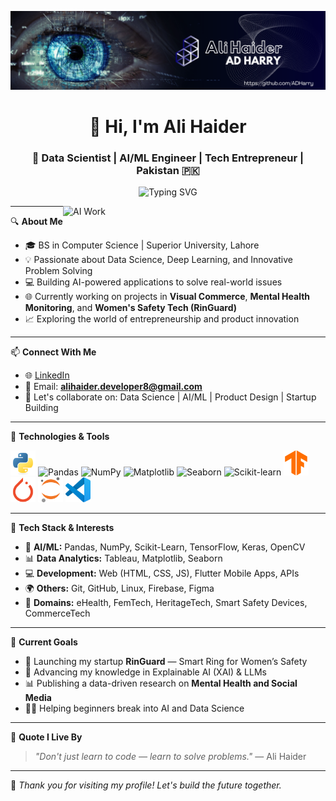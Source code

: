 ![Ali Haider Banner](https://github.com/ADHarry/ADHarry/blob/main/GitHub.jpg)

<h1 align="center">👋 Hi, I'm Ali Haider</h1>
<h3 align="center">🚀 Data Scientist | AI/ML Engineer | Tech Entrepreneur | Pakistan 🇵🇰</h3>

<p align="center">
  <img src="https://readme-typing-svg.herokuapp.com?font=Fira+Code&weight=500&size=20&pause=1000&color=06C6D0&center=true&vCenter=true&width=500&lines=Turning+Data+into+Decisions;AI+Solutions+for+Real+Problems;Building+Tech+that+Empowers+Lives" alt="Typing SVG" />
</p>

<img align="right" alt="AI Work" width="420" src="https://softflow.ca/wp-content/uploads/2023/03/thoughtworks-gif_dribbble.gif"/>

---

🔍 **About Me**

- 🎓 BS in Computer Science | Superior University, Lahore  
- 💡 Passionate about Data Science, Deep Learning, and Innovative Problem Solving  
- 💻 Building AI-powered applications to solve real-world issues  
- 🌐 Currently working on projects in **Visual Commerce**, **Mental Health Monitoring**, and **Women's Safety Tech (RinGuard)**  
- 📈 Exploring the world of entrepreneurship and product innovation  

---

📫 **Connect With Me**

- 🌐 [LinkedIn](https://linkedin.com/in/alihaider008)
- 📧 Email: **alihaider.developer8@gmail.com**
- 💬 Let's collaborate on: Data Science | AI/ML | Product Design | Startup Building

---

🧠 **Technologies & Tools**

<p align="left">
  <!-- Python -->
  <img src="https://raw.githubusercontent.com/devicons/devicon/master/icons/python/python-original.svg" alt="Python" width="40" height="40"/>
  <!-- Pandas -->
  <img src="https://cdn.jsdelivr.net/gh/devicons/devicon/icons/pandas/pandas-original.svg" alt="Pandas" width="40" height="40"/>
  <!-- NumPy -->
  <img src="https://cdn.jsdelivr.net/gh/devicons/devicon/icons/numpy/numpy-original.svg" alt="NumPy" width="40" height="40"/>
  <!-- Matplotlib -->
  <img src="https://matplotlib.org/_static/logo2_compressed.svg" alt="Matplotlib" width="100" height="100"/>
  <!-- Seaborn -->
  <img src="https://seaborn.pydata.org/_static/logo-wide-lightbg.svg" alt="Seaborn" width="100" height="50"/>
  <!-- Scikit-learn -->
  <img src="https://upload.wikimedia.org/wikipedia/commons/0/05/Scikit_learn_logo_small.svg" alt="Scikit-learn" width="50" height="50"/>
  <!-- TensorFlow -->
  <img src="https://raw.githubusercontent.com/devicons/devicon/master/icons/tensorflow/tensorflow-original.svg" alt="TensorFlow" width="40" height="40"/>
  <!-- PyTorch -->
  <img src="https://raw.githubusercontent.com/devicons/devicon/master/icons/pytorch/pytorch-original.svg" alt="PyTorch" width="40" height="40"/>
  <!-- Jupyter -->
  <img src="https://raw.githubusercontent.com/devicons/devicon/master/icons/jupyter/jupyter-original.svg" alt="Jupyter" width="40" height="40"/>
  <!-- VS Code -->
  <img src="https://raw.githubusercontent.com/devicons/devicon/master/icons/vscode/vscode-original.svg" alt="VS Code" width="40" height="40"/>
</p>


---

🚀 **Tech Stack & Interests**

- 🔬 **AI/ML:** Pandas, NumPy, Scikit-Learn, TensorFlow, Keras, OpenCV  
- 📊 **Data Analytics:** Tableau, Matplotlib, Seaborn  
- 💻 **Development:** Web (HTML, CSS, JS), Flutter Mobile Apps, APIs  
- 🌍 **Others:** Git, GitHub, Linux, Firebase, Figma  
- 🧩 **Domains:** eHealth, FemTech, HeritageTech, Smart Safety Devices, CommerceTech

---

🎯 **Current Goals**

- 📍 Launching my startup **RinGuard** — Smart Ring for Women’s Safety  
- 🧠 Advancing my knowledge in Explainable AI (XAI) & LLMs  
- 📊 Publishing a data-driven research on **Mental Health and Social Media**  
- 🧑‍🏫 Helping beginners break into AI and Data Science

---

📌 **Quote I Live By**  
> *"Don't just learn to code — learn to solve problems."* — Ali Haider

---

🌟 _Thank you for visiting my profile! Let's build the future together._  
